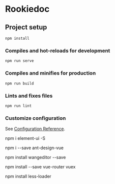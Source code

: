 # Rookiedoc

## Project setup
```
npm install
```

### Compiles and hot-reloads for development
```
npm run serve
```

### Compiles and minifies for production
```
npm run build
```

### Lints and fixes files
```
npm run lint
```

### Customize configuration
See [Configuration Reference](https://cli.vuejs.org/config/).

npm i element-ui -S

npm i --save ant-design-vue

npm install wangeditor --save

npm install --save vue-router vuex

npm install less-loader
